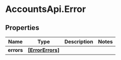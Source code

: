 # AccountsApi.Error

## Properties
Name | Type | Description | Notes
------------ | ------------- | ------------- | -------------
**errors** | [**[ErrorErrors]**](ErrorErrors.md) |  | 
